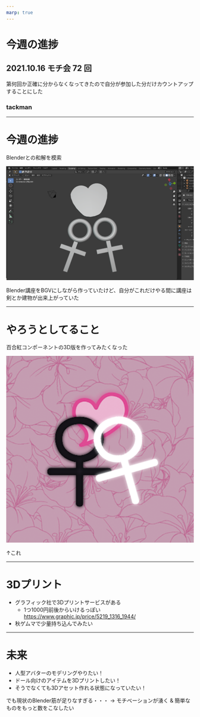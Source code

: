 ```yaml
---
marp: true
---
```


# 今週の進捗

## 2021.10.16 モチ会 72 回

第何回か正確に分からなくなってきたので自分が参加した分だけカウントアップすることにした

### tackman

---

# 今週の進捗

Blenderとの和解を模索

![height:400px](blender.png)

Blender講座をBGVにしながら作っていたけど、自分がこれだけやる間に講座は剣とか建物が出来上がっていた

---

# やろうとしてること

百合紅コンポーネントの3D版を作ってみたくなった

![height:200](yurikure.png)

↑これ

---

# 3Dプリント

- グラフィック社で3Dプリントサービスがある
  - 1つ1000円前後からいけるっぽい https://www.graphic.jp/price/5219_1316_1944/
- 秋ゲムマで少量持ち込んでみたい

---

# 未来

- 人型アバターのモデリングやりたい！
- ドール向けのアイテムを3Dプリントしたい！
- そうでなくても3Dアセット作れる状態になっていたい！

でも現状のBlender筋が足りなすぎる・・・
→ モチベーションが湧く & 簡単なものをもっと数をこなしたい